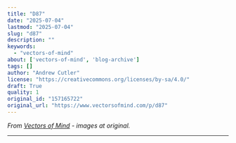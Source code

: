```yaml
---
title: "D87"
date: "2025-07-04"
lastmod: "2025-07-04"
slug: "d87"
description: ""
keywords:
  - "vectors-of-mind"
about: ['vectors-of-mind', 'blog-archive']
tags: []
author: "Andrew Cutler"
license: "https://creativecommons.org/licenses/by-sa/4.0/"
draft: True
quality: 1
original_id: "157165722"
original_url: "https://www.vectorsofmind.com/p/d87"
---
```

*From [Vectors of Mind](https://www.vectorsofmind.com/p/d87) - images at original.*

---


